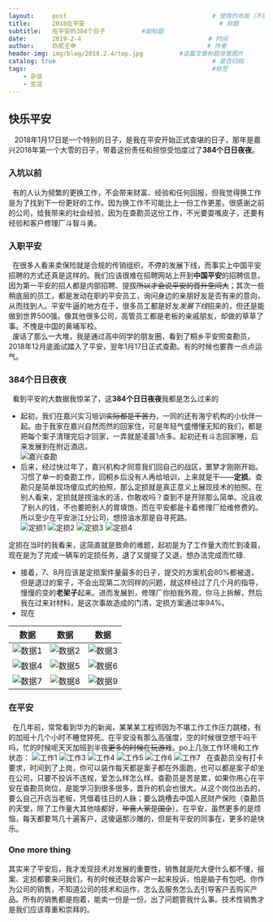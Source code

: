 ```yaml
---
layout:     post   				                        # 使用的布局（不需要改）
title:      2018在平安   			            	        # 标题 
subtitle:   在平安的384个日子          #副标题
date:       2019-2-4            				       # 时间
author:     玖贰壬申					            	# 作者
header-img: img/blog/2019.2.4/top.jpg 	       #这篇文章标题背景图片
catalog: true 					                     	# 是否归档
tags:							                     	#标签
    - 杂谈
    - 生活
---
```



## 快乐平安
&nbsp;&nbsp; 2018年1月17日是一个特别的日子，是我在平安开始正式查堪的日子，那年是嘉兴2018年第一个大雪的日子，带着这份责任和担惊受怕度过了**384个日日夜夜**。 


### 入坑以前
&nbsp;&nbsp;有的人认为频繁的更换工作，不会带来财富、经验和任何回报，但我觉得换工作是为了找到下一份更好的工作。因为换工作不可能比上一份工作更差。很感谢之前的公司，给我带来的社会经验，因为在查勘员这份工作，不光要耍嘴皮子，还要有经验和客户修理厂斗智斗勇。


### 入职平安
&nbsp;&nbsp;在很多人看来卖保险就是合规的传销组织，不停的发展下线，而事实上中国平安招聘的方式还真是这样的。我们应该很难在招聘网站上开到**中国平安**的招聘信息，因为第一平安的招人都是内部招聘、提拔~~所以才会说平安的晋升空间大~~；其次一些稍底层的员工，都是发动在职的平安员工，询问身边的亲朋好友是否有来的意向，从而找到人。平安牛逼的地方在于，很多员工都是好友*发展下线*招来的，但还是能做到世界500强。像其他很多公司，高管员工都是老板的亲戚朋友，却做的草草了事。不愧是中国的黄埔军校。<br>
&nbsp;&nbsp;废话了那么一大堆，我是通过高中同学的朋友圈，看到了桐乡平安照查勘员，2018年12月底面试踏入了平安，翌年1月17日正式查勘。有的时候也要靠一点点运气。


### 384个日日夜夜
&nbsp;&nbsp;看到平安的大数据我惊呆了，这**384个日日夜夜**我都是怎么过来的
- 起初，我们在嘉兴实习培训~~实际都是干苦力~~，一同的还有海宁机构的小伙伴一起。由于我家在嘉兴自然而然的回家住，可是年轻气盛懵懂无知的我们，都是把每个案子清理完后才回家，一弄就是凌晨1点多。起初还有斗志回家睡，后来发展到在附近酒店。<br>
![嘉兴查勘](https://blog-1257973271.cos.ap-shanghai.myqcloud.com/2019.2.4-1.jpg)
- 后来，经过快过年了，嘉兴机构才同意我们回自己的战区，噩梦才刚刚开始。习惯了单一的查勘工作，回桐乡后没有人再给培训，上来就是干——**定损**。查勘只是简单现场傻瓜式的拍照，那么定损就是真正意义上展现技术的拍照。在别人看来，定损就是捞油水的活，你敢收吗？查到不是开除那么简单。况且收了别人的钱，不也要把别人的胃填饱，而在平安都是卡着修理厂给维修费的。所以至少在平安浙江分公司，想捞油水那是自寻死路。<br>
![定损1](	https://blog-1257973271.cos.ap-shanghai.myqcloud.com/2019.2%20(10).jpg) 
![定损2](	https://blog-1257973271.cos.ap-shanghai.myqcloud.com/2019.2%20(14).jpg)
![定损3](	https://blog-1257973271.cos.ap-shanghai.myqcloud.com/2019.2%20(12).jpg) 
![定损4](	https://blog-1257973271.cos.ap-shanghai.myqcloud.com/2019.2%20(13).jpg)<br>

定损在当时的我看来，这简直就是致命的难题，起初是为了工作量大而忙到凌晨，现在是为了完成一辆车的定损任务，退了又提提了又退，想办法完成而忙碌.
- 接着，7、8月应该是定损案件量最多的日子，提交的方案机会80%都被退，但是退过的案子，不会出现第二次同样的问题，就这样经过了几个月的指导，慢慢的变的**老架子**起来。进而发展到，修理厂你拍我外观，你马上拆解，然后我在过来对材料，是这次事故造成的门清，定损方案通过率94%。
- 现在

数据 | 数据 |数据
---|---|---
![数据1](	https://blog-1257973271.cos.ap-shanghai.myqcloud.com/2019.2%20(1).jpg) | ![数据2](https://blog-1257973271.cos.ap-shanghai.myqcloud.com/2019.2%20(2).jpg)  | ![数据3](https://blog-1257973271.cos.ap-shanghai.myqcloud.com/2019.2%20(3).jpg) 
![数据4](https://blog-1257973271.cos.ap-shanghai.myqcloud.com/2019.2%20(4).jpg) | ![数据5](https://blog-1257973271.cos.ap-shanghai.myqcloud.com/2019.2%20(5).jpg)  | ![数据6](https://blog-1257973271.cos.ap-shanghai.myqcloud.com/2019.2%20(6).jpg) 
![数据7](	https://blog-1257973271.cos.ap-shanghai.myqcloud.com/2019.2%20(7).jpg) | ![数据8](	https://blog-1257973271.cos.ap-shanghai.myqcloud.com/2019.2%20(8).jpg) | ![数据9](	https://blog-1257973271.cos.ap-shanghai.myqcloud.com/2019.2%20(9).jpg) |


### 在平安
&nbsp;&nbsp;在几年前，常常看到华为的新闻，某某某工程师因为不堪工作工作压力跳楼，有的加班十几个小时不睡觉猝死。在平安没有那么高强度，空的时候很空想干吗干吗，忙的时候呢天天加班到半夜~~更多的时候在玩游戏~~。po上几张工作环境和工作状态：
![工作1](https://blog-1257973271.cos.ap-shanghai.myqcloud.com/2019.2%20(11).jpg)
![工作3](https://blog-1257973271.cos.ap-shanghai.myqcloud.com/2019.2%20(17).jpg)
![工作4](https://blog-1257973271.cos.ap-shanghai.myqcloud.com/2019.2%20(19).jpg)
![工作5](https://blog-1257973271.cos.ap-shanghai.myqcloud.com/2019.2%20(16).jpg)
![工作6](https://blog-1257973271.cos.ap-shanghai.myqcloud.com/2019.2%20(20).jpg)
![工作7](https://blog-1257973271.cos.ap-shanghai.myqcloud.com/2019.2%20(18).jpg)
&nbsp;&nbsp;在查勘员没有打卡要求，时间到了上岗，你可以装作每天都是案子都在外面跑，也可以都是案子却坐在公司，只要不投诉不违规，爱怎么样怎么样。查勘员是苦是累，如果你用心在平安在查勘员岗位，是能学习到很多很多，晋升的机会也很大。从这个岗位出去的，要么自己开店当老板，凭借着往日的人脉；要么跳槽去中国人民财产保险（查勘员的天堂，除了工作量大其他啥都好，~~毕竟人家是国企~~）。在平安，虽然更多的是烦恼，每天都要骂几十遍客户，这傻逼那沙雕的，但是有平安的同事在，更多的是快乐。


### One more thing
其实来了平安后，我才发现技术对发展的重要性，销售就是陀大便什么都不懂，报案、定损都要来问我们，有的时候还联合客户一起来投诉，怕是脑子有包吧。你作为公司的销售，不知道公司的技术和运作，怎么去服务怎么去引导客户去购买产品。所有的销售都是抱着，能卖一份是一份，出了问题管我什么事。技术性销售才是我们应该尊重和崇拜的。
